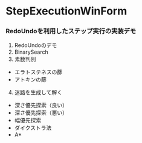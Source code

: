 # StepExecutionWinForm
### RedoUndoを利用したステップ実行の実装デモ

1. RedoUndoのデモ
2. BinarySearch
3. 素数判別
* エラトステネスの篩
* アトキンの篩
4. 迷路を生成して解く
* 深さ優先探索（良い）
* 深さ優先探索（悪い）
* 幅優先探索
* ダイクストラ法
* A*
